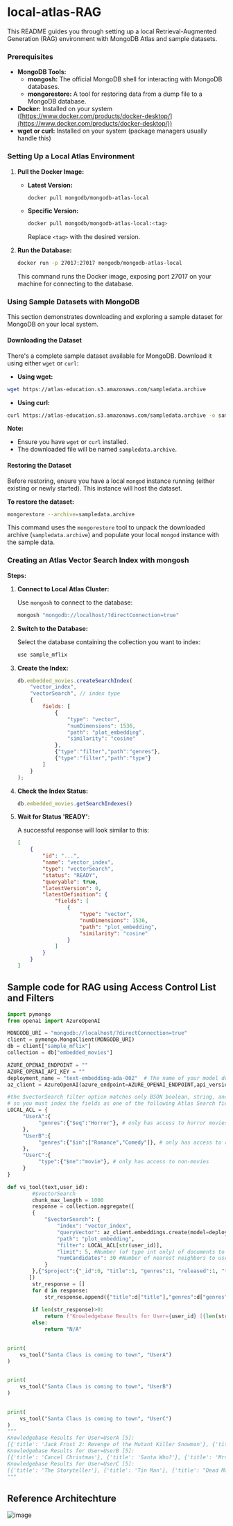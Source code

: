 # local-atlas-RAG

This README guides you through setting up a local Retrieval-Augmented Generation (RAG) environment with MongoDB Atlas and sample datasets.

### Prerequisites

* **MongoDB Tools:**
  * **mongosh:** The official MongoDB shell for interacting with MongoDB databases.
  * **mongorestore:** A tool for restoring data from a dump file to a MongoDB database.
* **Docker:** Installed on your system ([https://www.docker.com/products/docker-desktop/](https://www.docker.com/products/docker-desktop/))
* **wget or curl:** Installed on your system (package managers usually handle this)


### Setting Up a Local Atlas Environment

1. **Pull the Docker Image:**

   * **Latest Version:**
     ```bash
     docker pull mongodb/mongodb-atlas-local
     ```
   * **Specific Version:**
     ```bash
     docker pull mongodb/mongodb-atlas-local:<tag>
     ```
     Replace `<tag>` with the desired version.

2. **Run the Database:**

   ```bash
   docker run -p 27017:27017 mongodb/mongodb-atlas-local
   ```
   This command runs the Docker image, exposing port 27017 on your machine for connecting to the database.

### Using Sample Datasets with MongoDB

This section demonstrates downloading and exploring a sample dataset for MongoDB on your local system.

#### Downloading the Dataset

There's a complete sample dataset available for MongoDB. Download it using either `wget` or `curl`:

* **Using wget:**

```bash
wget https://atlas-education.s3.amazonaws.com/sampledata.archive
```

* **Using curl:**

```bash
curl https://atlas-education.s3.amazonaws.com/sampledata.archive -o sampledata.archive
```

**Note:**

* Ensure you have `wget` or `curl` installed.
* The downloaded file will be named `sampledata.archive`.

#### Restoring the Dataset

Before restoring, ensure you have a local `mongod` instance running (either existing or newly started). This instance will host the dataset.

**To restore the dataset:**

```bash
mongorestore --archive=sampledata.archive
```

This command uses the `mongorestore` tool to unpack the downloaded archive (`sampledata.archive`) and populate your local `mongod` instance with the sample data.

### Creating an Atlas Vector Search Index with mongosh

**Steps:**

1. **Connect to Local Atlas Cluster:**

   Use `mongosh` to connect to the database:

   ```bash
   mongosh "mongodb://localhost/?directConnection=true"
   ```

2. **Switch to the Database:**

   Select the database containing the collection you want to index:

   ```javascript
   use sample_mflix
   ```

3. **Create the Index:**

   ```javascript
   db.embedded_movies.createSearchIndex(
       "vector_index",
       "vectorSearch", // index type
       {
           fields: [
               {
                   "type": "vector",
                   "numDimensions": 1536,
                   "path": "plot_embedding",
                   "similarity": "cosine"
               },
               {"type":"filter","path":"genres"},
               {"type":"filter","path":"type"}
           ]
       }
   );
   ```

4. **Check the Index Status:**

   ```javascript
   db.embedded_movies.getSearchIndexes()
   ```

5. **Wait for Status 'READY'**:

   A successful response will look similar to this:

   ```json
   [
       {
           "id": "...",
           "name": "vector_index",
           "type": "vectorSearch",
           "status": "READY",
           "queryable": true,
           "latestVersion": 0,
           "latestDefinition": {
               "fields": [
                   {
                       "type": "vector",
                       "numDimensions": 1536,
                       "path": "plot_embedding",
                       "similarity": "cosine"
                   }
               ]
           }
       }
   ]
   ```


## Sample code for RAG using Access Control List and Filters
```python
import pymongo
from openai import AzureOpenAI

MONGODB_URI = "mongodb://localhost/?directConnection=true"
client = pymongo.MongoClient(MONGODB_URI)
db = client["sample_mflix"]
collection = db["embedded_movies"]

AZURE_OPENAI_ENDPOINT = ""
AZURE_OPENAI_API_KEY = "" 
deployment_name = "text-embedding-ada-002"  # The name of your model deployment
az_client = AzureOpenAI(azure_endpoint=AZURE_OPENAI_ENDPOINT,api_version="2023-07-01-preview",api_key=AZURE_OPENAI_API_KEY)

#the $vectorSearch filter option matches only BSON boolean, string, and numeric values 
# so you must index the fields as one of the following Atlas Search field types.
LOCAL_ACL = {
     "UserA":{
          "genres":{"$eq":"Horror"}, # only has access to horror movies
     },
     "UserB":{
          "genres":{"$in":["Romance","Comedy"]}, # only has access to romance movies
     },
     "UserC":{
          "type":{"$ne":"movie"}, # only has access to non-movies
     }
}

def vs_tool(text,user_id):
        #$vectorSearch
        chunk_max_length = 1000
        response = collection.aggregate([
        {
            "$vectorSearch": {
                "index": "vector_index",
                "queryVector": az_client.embeddings.create(model=deployment_name,input=text).data[0].embedding,
                "path": "plot_embedding",
                "filter": LOCAL_ACL[str(user_id)],
                "limit": 5, #Number (of type int only) of documents to return in the results. Value can't exceed the value of numCandidates.
                "numCandidates": 30 #Number of nearest neighbors to use during the search. You can't specify a number less than the number of documents to return (limit).
            }
        },{"$project":{"_id":0, "title":1, "genres":1, "released":1, "type":1}},{"$sort":{"released":-1,"awards.wins":-1}}
       ])
        str_response = []
        for d in response:
            str_response.append({"title":d["title"],"genres":d["genres"],"released":d["released"],"type":d["type"]})
        
        if len(str_response)>0:
            return f"Knowledgebase Results for User={user_id} [{len(str_response)}]:\n{str(str_response)}\n"
        else:
            return "N/A"

       
print(
    vs_tool("Santa Claus is coming to town", "UserA")
)

      
print(
    vs_tool("Santa Claus is coming to town", "UserB")
)

      
print(
    vs_tool("Santa Claus is coming to town", "UserC")
)
"""
Knowledgebase Results for User=UserA [5]:
[{'title': 'Jack Frost 2: Revenge of the Mutant Killer Snowman'}, {'title': 'Jack Frost 2: Revenge of the Mutant Killer Snowman'}, {'title': 'Rare Exports: A Christmas Tale'}, {'title': 'Carny'}, {'title': 'The Witches of Eastwick'}]
Knowledgebase Results for User=UserB [5]:
[{'title': 'Cancel Christmas'}, {'title': 'Santa Who?'}, {'title': 'Mrs. Santa Claus'}, {'title': 'The Perfect Holiday'}, {'title': "Beethoven's Christmas Adventure"}]
Knowledgebase Results for User=UserC [5]:
[{'title': 'The Storyteller'}, {'title': 'Tin Man'}, {'title': "Dead Man's Walk"}, {'title': "Gulliver's Travels"}, {'title': 'Going Postal'}]
"""
```

## Reference Architechture 

![image](https://github.com/mongodb-partners/MongoDB-RAG-Vercel/assets/114057324/3a4b863e-cea3-4d89-a6f5-24a4ee44cfd4)
